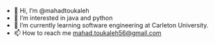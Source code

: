 - 👋 Hi, I’m @mahadtoukaleh
- 👀 I’m interested in java and python
- 🌱 I’m currently learning software engineering at Carleton University.
- 📫 How to reach me mahad.toukaleh56@gmail.com

<!---
mahadtoukaleh/mahadtoukaleh is a ✨ special ✨ repository because its `README.md` (this file) appears on your GitHub profile.
You can click the Preview link to take a look at your changes.
--->
